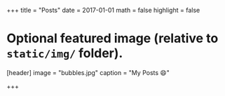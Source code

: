 +++
title = "Posts"
date = 2017-01-01
math = false
highlight = false

# Optional featured image (relative to `static/img/` folder).
[header]
image = "bubbles.jpg"
caption = "My Posts 😄"

+++
